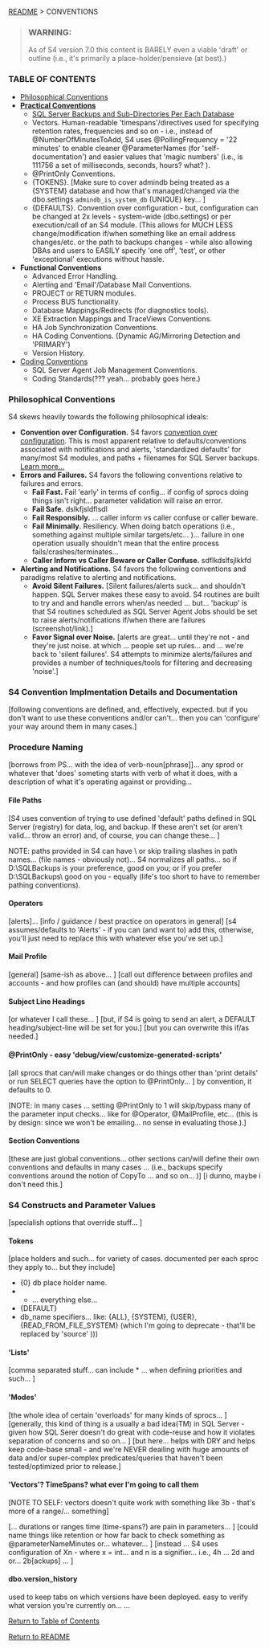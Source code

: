 ﻿[README](/Repository/Blob/00aeb933-08e0-466e-a815-db20aa979639?encodedPath=README.md) > CONVENTIONS

<div class="stub">
TODO: check out the T-SQL Conventions as a sample for how to best document/define conventions: 
https://docs.microsoft.com/en-us/sql/t-sql/language-elements/transact-sql-syntax-conventions-transact-sql?view=sql-server-ver15
</div>

> ### <i class="fa fa-warning"></i> WARNING:
> As of S4 version 7.0 this content is BARELY even a viable 'draft' or outline (i.e., it's primarily a place-holder/pensieve (at best).)

### TABLE OF CONTENTS
- [Philosophical Conventions](#philosophical-conventions)
- [**Practical Conventions**](#practical-conventions)
    - [SQL Server Backups and Sub-Directories Per Each Database]() 
    - Vectors. Human-readable 'timespans'/directives used for specifying retention rates, frequencies and so on - i.e., instead of @NumberOfMinutesToAdd, S4 uses @PollingFrequency = '22 minutes' to enable cleaner @ParameterNames (for 'self-documentation') and easier values that 'magic numbers' (i.e., is 111756 a set of milliseconds, seconds, hours? what? ). 
    - @PrintOnly Conventions. 
    - {TOKENS}. [Make sure to cover admindb being treated as a {SYSTEM} database and how that's managed/changed via the dbo.settings `admindb_is_system_db` (UNIQUE) key... ]
    - {DEFAULTS}. Convention over configuration - but, configuration can be changed at 2x levels - system-wide (dbo.settings) or per execution/call of an S4 module. (This allows for MUCH LESS change/modification if/when something like an email address changes/etc. or the path to backups changes - while also allowing DBAs and users to EASILY specify 'one off', 'test', or other 'exceptional' executions without hassle.
    <div class="stub">
    - LISTS. (still in use? )
    - [DOMAINS] (MOSTLY just a documentation convention... )
    </div>
- **Functional Conventions**
    - Advanced Error Handling.
    - Alerting and 'Email'/Database Mail Conventions.
    - PROJECT or RETURN modules. 
    - Process BUS functionality. 
    - Database Mappings/Redirects (for diagnostics tools). 
    - XE Extraction Mappings and TraceViews Conventions.
    - HA Job Synchronization Conventions. 
    - HA Coding Conventions. (Dynamic AG/Mirroring Detection and 'PRIMARY') 
    - Version History. 
- [Coding Conventions](#link)
    - SQL Server Agent Job Management Conventions.
    - Coding Standards(??? yeah... probably goes here.)


### Philosophical Conventions 
S4 skews heavily towards the following philosophical ideals:

- **Convention over Configuration.** S4 favors [convention over configuration](https://en.wikipedia.org/wiki/Convention_over_configuration). This is most apparent relative to defaults/conventions associated with notifications and alerts, 'standardized defaults' for many/most S4 modules, and paths + filenames for SQL Server backups. [Learn more...](/Repository/Blob/00aeb933-08e0-466e-a815-db20aa979639?encodedPath=Documentation%2Fconventions%2FConventionOverConfiguration.md)
- **Errors and Failures.** S4 favors the following conventions relative to failures and errors.
    - **Fail Fast.** Fail 'early' in terms of config... if config of sprocs doing things isn't right... parameter validation will raise an error. 
    - **Fail Safe.** dslkfjsldflsdl
    - **Fail Responsibly.** ... caller inform vs caller confuse or caller beware. 
    - **Fail Minimally.** Resiliency. When doing batch operations (i.e., something against multiple similar targets/etc... )... failure in one operation usually shouldn't mean that the entire process fails/crashes/terminates...
    - **Caller Inform vs Caller Beware or Caller Confuse.** sdflkdslfsjlkkfd
- **Alerting and Notifications.** S4 favors the following conventions and paradigms relative to alerting and notifications. 
    - **Avoid Silent Failures.** [Silent failures/alerts suck... and shouldn't happen. SQL Server makes these easy to avoid. S4 routines are built to try and and handle errors when/as needed ... but... 'backup' is that S4 routines scheduled as SQL Server Agent Jobs should be set to raise alerts/notifications if/when there are failures (screenshot/link).]
    - **Favor Signal over Noise.** [alerts are great... until they're not - and they're just noise. at which ... people set up rules... and ... we're back to 'silent failures'. S4 attempts to minimize alerts/failures and provides a number of techniques/tools for filtering and decreasing 'noise'.]


<div class="stub" meta="this is content 'pulled' from setup - that now belongs in CONVENTIONS - because advanced error handling is a major convention">[LINK to CONVENTIONS about how S4 doesn't want to just 'try' things and throw up hands if/when there's an error. it strives for caller-inform. So that troubleshooting is easy and natural - as DBAs/admins will have immediate access to specific exceptions and errors - without having to spend tons of time debugging and so on... ]

#### TRY / CATCH Fails to Catch All Exceptions in SQL Server
[demonstrate this by means of an example - e.g., backup to a drive that doesn't exist... and try/catch... then show the output... of F5/execution.]

[To get around this, have to enable xp_cmdshell - to let us 'shell out' to the SQL Server's own shell and run sqlcmd with the command we want to run... so that we can capture all output/details as needed.] 

[example of dbo.execute_command (same backup statement as above - but passed in as a command) - and show the output - i.e., we TRAPPED the error (with full details).]

[NOTE about how all of this is ... yeah, a pain, but there's no other way. Then... xp_cmdshell is native SQL Server and just fine.]


For more detailed information, see [Notes about xp_cmdshell](/Repository/Blob/00aeb933-08e0-466e-a815-db20aa979639?encodedName=feature~2f5.6&encodedPath=Documentation%2Fxp_cmdshell_notes.md)</div>




<div class="stub" meta="this is/was pulled from a Jira Issue ... that was taken from an email I sent to Chuck at eduBiz on Aug 28, 2018">

From an email sent to Chuck @ edubiz on 2018-08-29:

> That said, we now have the ability to TRACK how much of a 'gap' we've got between when a TEST database is restored and how long it's been since the backup was created. On this box, that should never be > 10 minutes (because we're executing T-LOG backups every 10 minutes and the restore/test scripts are also now DYNAMICALLY loading in t-log backups to make sure we're getting 'everything possible'). Or, in other words, if we've set a RPO (Recovery Point Objective - or a goal that limits the amount of data we can lose in a disaster) of, say, 10 minutes, we now have the ability to verify that we're staying BELOW that threshold via these nightly restore tests. Likewise, we can even set an optional alert/warning that'll let us know if we go above, say, 10 minutes (or whatever we want). 
> 
> I'll be setting that alert up in a while - once I get to the root of why this job keeps failing currently. 
> 
> And, I know these alerts can get a bit annoying, but they're sadly annoying on purpose - i.e., unlike roughly 99% of businesses today, you guys actually KNOW that your backups are 'worth a damn' and can be used to recover in the case of an emergency. And, these alerts let us know if ANYTHING might impede that reality - which is why they're so temperamental and 'squawk' so much if/when anything even remotely goes off track. 


I NEED to bake that sentiment into the DOCS for all of my alerts/etc.
</div>


<div class="stub">#### The Benefit of Convention
[here's an example of why this is good... let's look at a sproc that does backups: 

    here's a call to it with parameters all defined as needed... 
    
    [example]
    
    here's a call that will do the same as the above - but with defaults in place - i.e., conventions
    
    [example - with just like 3 or 5 lines or whatever... ]


Of course, for all of the above to work, you'll need to adhere to S4 conventions. You don't have to... but, when you do, the defaults for S4 sprocs and operations are designed to simplify usage even more than hwat you pick up from the logic/code itself.]
</div>

### S4 Convention Implmentation Details and Documentation
[following conventions are defined, and, effectively, expected. but if you don't want to use these conventions and/or can't... then you can 'configure' your way around them in many cases.]

### Procedure Naming
[borrows from PS... with the idea of verb-noun[phrase]]... any sprod or whatever that 'does' someting starts with verb of what it does, with a description of what it's operating against or providing... 

#### File Paths 
[S4 uses convention of trying to use defined 'default' paths defined in SQL Server (registry) for data, log, and backup. If these aren't set (or aren't valid... throw an error) and, of course, you can change these...  ]

NOTE: paths provided in S4 can have \ or skip trailing slashes in path names... (file names - obviously not)... S4 normalizes all paths... so if D:\SQLBackups is your preference, good on you; or if you prefer D:\SQLBackups\ good on you - equally (life's too short to have to remember pathing conventions).

#### Operators 
[alerts]... 
[info / guidance / best practice on operators in general]
[s4 assumes/defaults to 'Alerts' - if you can (and want to) add this, otherwise, you'll just need to replace this with whatever else you've set up.]

#### Mail Profile 
[general]
[same-ish as above... ]
[call out difference between profiles and accounts - and how profiles can (and should) have multiple accounts]

#### Subject Line Headings 
[or whatever I call these... ]
[but, if S4 is going to send an alert, a DEFAULT heading/subject-line will be set for you.]
[but you can overwrite this if/as needed.]


#### @PrintOnly - easy 'debug/view/customize-generated-scripts'
[all sprocs that can/will make changes or do things other than 'print details' or run SELECT queries have the option to @PrintOnly... ]
by convention, it defaults to 0. 

[NOTE: in many cases ... setting @PrintOnly to 1 will skip/bypass many of the parameter input checks... like for @Operator, @MailProfile, etc... (this is by design: since we won't be emailing... no sense in evaluating those.).]

#### Section Conventions
[these are just global conventions... other sections can/will define their own conventions and defaults in many cases ... (i.e., backups specify conventions around the notion of CopyTo ... and so on... )]
[i dunno, maybe i don't need this.]

### S4 Constructs and Parameter Values
[specialish options that override stuff... ]

#### Tokens
[place holders and such... for variety of cases. documented per each sproc they apply to... but they include]
- {0} db place holder name. 
- * ... everything else... 
- {DEFAULT}
- db_name specifiers... like: {ALL}, {SYSTEM}, {USER}, {READ_FROM_FILE_SYSTEM} (which I'm going to deprecate - that'll be replaced by 'source' )))

#### 'Lists'
[comma separated stuff... can include * ... when defining priorities and such... ]

#### 'Modes'
[the whole idea of certain 'overloads' for many kinds of sprocs... ]
[generally, this kind of thing is a usually a bad idea(TM) in SQL Server - given how SQL Serer doesn't do great with code-reuse and how it violates separation of concerns and so on... ]
[but here... helps with DRY and helps keep code-base small - and we're NEVER deailing with huge amounts of data and/or super-complex predicates/queries that haven't been tested/optimized prior to release.]

#### 'Vectors'? TimeSpans? what ever I'm going to call them 
[NOTE TO SELF: vectors doesn't quite work with something like 3b - that's more of a range/... something]

[... durations or ranges time (time-spans?) are pain in parameters... ]
[could name things like retention or how far back to check something as @parameterNameMinutes or... whatever... ]
[instead ... S4 uses configuration of Xn - where x = int... and n is a signifier...  i.e., 4h ... 2d and or... 2b[ackups] ... ]


#### dbo.version_history 
used to keep tabs on which versions have been deployed. easy to verify what version you're currently on... ... 

[Return to Table of Contents](#table-of-contents)

[Return to README](/Repository/Blob/00aeb933-08e0-466e-a815-db20aa979639?encodedPath=README.md)

<style>
    div.stub { display: none; }
</style>